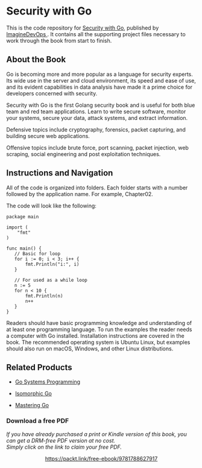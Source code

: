 


# Security with Go
This is the code repository for [Security with Go](https://www.imaginedevops.io/networking-and-servers/security-go?utm_source=github&utm_medium=repository&utm_campaign=9781788627917), published by [ImagineDevOps ](https://www.imaginedevops.io/?utm_source=github). It contains all the supporting project files necessary to work through the book from start to finish.
## About the Book
Go is becoming more and more popular as a language for security experts. Its wide use in the server and cloud environment, its speed and ease of use, and its evident capabilities in data analysis have made it a prime choice for developers concerned with security.

Security with Go is the first Golang security book and is useful for both blue team and red team applications. Learn to write secure software, monitor your systems, secure your data, attack systems, and extract information.

Defensive topics include cryptography, forensics, packet capturing, and building secure web applications.

Offensive topics include brute force, port scanning, packet injection, web scraping, social engineering and post exploitation techniques.
## Instructions and Navigation
All of the code is organized into folders. Each folder starts with a number followed by the application name. For example, Chapter02.



The code will look like the following:
```
package main

import (
    "fmt"
)

func main() {
   // Basic for loop
   for i := 0; i < 3; i++ {
       fmt.Println("i:", i)
   }

   // For used as a while loop
   n := 5
   for n < 10 {
       fmt.Println(n)
       n++
   }
}
```

Readers should have basic programming knowledge and understanding of at least one programming language.
To run the examples the reader needs a computer with Go installed. Installation instructions are covered in the book. The recommended operating system is Ubuntu Linux, but examples should also run on macOS, Windows, and other Linux distributions.

## Related Products
* [Go Systems Programming](https://www.imaginedevops.io/networking-and-servers/go-systems-programming?utm_source=github&utm_medium=repository&utm_campaign=9781787125643)

* [Isomorphic Go](https://www.imaginedevops.io/web-development/isomorphic-go?utm_source=github&utm_medium=repository&utm_campaign=9781788394185)

* [Mastering Go](https://www.imaginedevops.io/networking-and-servers/mastering-go?utm_source=github&utm_medium=repository&utm_campaign=9781788626545)



### Download a free PDF

 <i>If you have already purchased a print or Kindle version of this book, you can get a DRM-free PDF version at no cost.<br>Simply click on the link to claim your free PDF.</i>
<p align="center"> <a href="https://packt.link/free-ebook/9781788627917">https://packt.link/free-ebook/9781788627917 </a> </p>